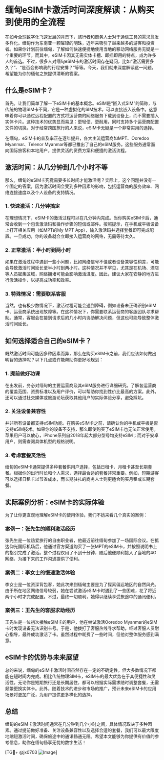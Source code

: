 # 缅甸eSIM卡激活时间深度解读：从购买到使用的全流程

在如今全球数字化飞速发展的背景下，旅行者和商务人士对于通信工具的需求愈发多样化。缅甸作为东南亚一颗璀璨的明珠，近年来吸引了越来越多的游客和投资者。如果你计划前往缅甸，了解如何快速便捷地使用当地的移动网络服务无疑是一个重要的环节。而其中，eSIM卡因其无需实体卡槽、即插即用的特点，成为许多人的首选。不过，很多人对缅甸eSIM卡的激活时间存在疑问，比如“激活需要多久？”、“是否会影响我的行程安排？”等等。今天，我们就来深度解读这一问题，希望能为你的缅甸之旅提供清晰的答案。

## 什么是eSIM卡？

首先，让我们简单了解一下eSIM卡的基本概念。eSIM是“嵌入式SIM”的简称，与传统的物理SIM卡不同，它是一种虚拟化的SIM技术，可以直接嵌入设备中。这意味着你可以通过远程配置的方式将运营商的网络服务下载到设备上，而不需要插入实体卡片。这种技术的优势显而易见：更轻便、更耐用，同时支持多个运营商配置文件的切换。对于经常跨国旅行的人来说，eSIM卡无疑是一个非常实用的选择。

在缅甸，eSIM卡的普及率正在逐年提升，各大主流运营商如MPT、Ooredoo Myanmar、Telenor Myanmar等都已推出了自己的eSIM服务。这些服务通常面向国际旅客和本地用户，提供灵活的资费方案和便捷的激活流程。

## 激活时间：从几分钟到几个小时不等

那么，缅甸的eSIM卡究竟需要多长时间才能激活呢？实际上，这个问题并没有一个固定的答案，因为激活时间会受到多种因素的影响，包括运营商的服务效率、网络连接速度以及个人设备的支持情况。

### 1. 快速激活：几分钟搞定
在理想情况下，eSIM卡的激活过程可以在几分钟内完成。当你购买eSIM卡后，通常会收到一个包含激活码和操作步骤的短信或邮件。按照提示，在手机或平板设备上打开相关应用（如MPT的My MPT App），输入激活码并选择套餐即可完成配置。一旦成功，你的设备就会立即接入运营商的网络，无需等待太久。

### 2. 正常激活：半小时到两小时
如果在激活过程中遇到一些小问题，比如网络信号不佳或者设备兼容性稍差，可能会导致激活时间延长至半小时到两小时。这种情况并不罕见，尤其是在机场、酒店等人员密集区域，网络拥堵可能会影响激活进度。因此，建议大家在安静的地方进行激活操作，以提高成功率和效率。

### 3. 特殊情况：需要联系客服
当然，也有极少数情况下，激活过程可能会遇到障碍，例如设备未正确识别eSIM卡、运营商系统出现故障等。在这种情况下，你需要联系运营商的客服团队寻求帮助。通常，客服会在接到请求后的几小时内协助解决问题，但这也可能导致整体激活时间延长。

## 如何选择适合自己的eSIM卡？

既然激活时间可能因多种因素而异，那么在购买eSIM卡之前，我们应该如何做出明智的选择呢？以下几点或许能帮助你更好地规划：

### 1. 提前做好功课
在出发前，务必对缅甸的主要运营商及其eSIM服务进行详细研究。了解各运营商的覆盖范围、资费标准以及用户评价，可以帮助你找到性价比最高的方案。此外，还可以通过社交媒体或旅游论坛获取其他用户的实际体验分享，避免踩坑。

### 2. 关注设备兼容性
并非所有设备都支持eSIM功能。在购买eSIM卡之前，请确认你的手机或平板是否支持eSIM技术。如果你的设备不支持，那么即使购买了eSIM卡也无法正常使用。苹果用户可以放心，iPhone系列自2018年起大部分型号均支持eSIM；而对于安卓用户，则需查阅具体机型的规格说明。

### 3. 考虑套餐灵活性
缅甸的eSIM卡通常提供多种套餐供用户选择，包括日租卡、月租卡甚至长期套餐。根据你的出行时长和个人需求，选择最合适的套餐非常重要。例如，短期游客可以选择日租卡以节省成本，而长期驻扎的商务人士则更适合购买月租或长期套餐。

## 实际案例分析：eSIM卡的实际体验

为了让你更直观地理解eSIM卡的使用体验，我们不妨来看几个真实的案例：

### 案例一：张先生的顺利激活经历
张先生是一位热爱旅行的自由职业者，他最近前往缅甸参加了一场国际会议。在抵达仰光国际机场后，他通过官方渠道购买了一张MPT的eSIM卡，并按照说明书上的指引完成了激活。整个过程仅用了不到十分钟，随后他便顺利接入了当地的4G网络，为接下来的工作沟通提供了便利。

### 案例二：李女士的慢速激活体验
李女士是一位资深背包客，她此次来到缅甸主要是为了探索偏远地区的自然风光。由于所在地区网络信号较弱，她在尝试激活eSIM卡时遇到了一些困难，花了将近两个小时才完成配置。不过，最终一切顺利，她得以继续享受旅途中的通讯便利。

### 案例三：王先生的客服求助经历
王先生是一位初次接触eSIM卡的用户，他在尝试激活Ooredoo Myanmar的eSIM卡时发现设备无法识别卡号。于是，他拨打了客服热线寻求帮助，经过客服人员耐心指导，最终成功激活了卡。虽然过程中耗费了一些时间，但他对整体服务感到满意。

## eSIM卡的优势与未来展望

总的来说，缅甸的eSIM卡激活时间虽然存在一定的不确定性，但大多数情况下都能在短时间内完成。相比传统物理SIM卡，eSIM卡的最大优势在于其便捷性和灵活性。无论你是短期旅行还是长期居住，都可以根据实际需求随时调整套餐，无需频繁更换实体卡。此外，随着技术的进步和市场的推广，预计未来eSIM卡的应用场景将更加广泛，为用户提供更多样化的选择。

## 总结

缅甸的eSIM卡激活时间通常在几分钟到几个小时之间，具体情况取决于多种因素。通过提前做好准备、关注设备兼容性以及选择合适的套餐，我们可以最大限度地缩短激活时间，确保旅途中的通讯畅通无阻。希望本文能够为你提供有价值的参考信息，助你在缅甸畅享无忧的数字生活！

[TG💪+ @jx0703 ![Image](https://github.com/user-attachments/assets/dbca1d08-cadb-493c-b0ec-ad6f7a83f270)]